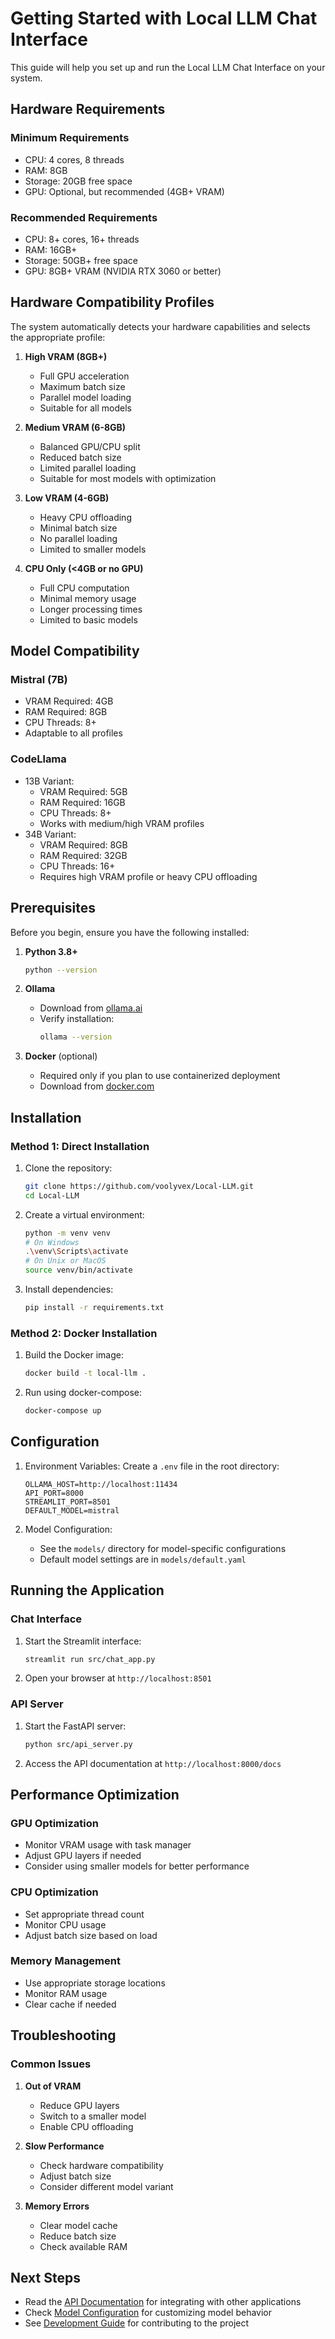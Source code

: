 # Getting Started with Local LLM Chat Interface

This guide will help you set up and run the Local LLM Chat Interface on your system.

## Hardware Requirements

### Minimum Requirements
- CPU: 4 cores, 8 threads
- RAM: 8GB
- Storage: 20GB free space
- GPU: Optional, but recommended (4GB+ VRAM)

### Recommended Requirements
- CPU: 8+ cores, 16+ threads
- RAM: 16GB+
- Storage: 50GB+ free space
- GPU: 8GB+ VRAM (NVIDIA RTX 3060 or better)

## Hardware Compatibility Profiles

The system automatically detects your hardware capabilities and selects the appropriate profile:

1. **High VRAM (8GB+)**
   - Full GPU acceleration
   - Maximum batch size
   - Parallel model loading
   - Suitable for all models

2. **Medium VRAM (6-8GB)**
   - Balanced GPU/CPU split
   - Reduced batch size
   - Limited parallel loading
   - Suitable for most models with optimization

3. **Low VRAM (4-6GB)**
   - Heavy CPU offloading
   - Minimal batch size
   - No parallel loading
   - Limited to smaller models

4. **CPU Only (<4GB or no GPU)**
   - Full CPU computation
   - Minimal memory usage
   - Longer processing times
   - Limited to basic models

## Model Compatibility

### Mistral (7B)
- VRAM Required: 4GB
- RAM Required: 8GB
- CPU Threads: 8+
- Adaptable to all profiles

### CodeLlama
- 13B Variant:
  - VRAM Required: 5GB
  - RAM Required: 16GB
  - CPU Threads: 8+
  - Works with medium/high VRAM profiles
- 34B Variant:
  - VRAM Required: 8GB
  - RAM Required: 32GB
  - CPU Threads: 16+
  - Requires high VRAM profile or heavy CPU offloading

## Prerequisites

Before you begin, ensure you have the following installed:

1. **Python 3.8+**
   ```bash
   python --version
   ```

2. **Ollama**
   - Download from [ollama.ai](https://ollama.ai)
   - Verify installation:
     ```bash
     ollama --version
     ```

3. **Docker** (optional)
   - Required only if you plan to use containerized deployment
   - Download from [docker.com](https://www.docker.com/get-started)

## Installation

### Method 1: Direct Installation

1. Clone the repository:
   ```bash
   git clone https://github.com/voolyvex/Local-LLM.git
   cd Local-LLM
   ```

2. Create a virtual environment:
   ```bash
   python -m venv venv
   # On Windows
   .\venv\Scripts\activate
   # On Unix or MacOS
   source venv/bin/activate
   ```

3. Install dependencies:
   ```bash
   pip install -r requirements.txt
   ```

### Method 2: Docker Installation

1. Build the Docker image:
   ```bash
   docker build -t local-llm .
   ```

2. Run using docker-compose:
   ```bash
   docker-compose up
   ```

## Configuration

1. Environment Variables:
   Create a `.env` file in the root directory:
   ```env
   OLLAMA_HOST=http://localhost:11434
   API_PORT=8000
   STREAMLIT_PORT=8501
   DEFAULT_MODEL=mistral
   ```

2. Model Configuration:
   - See the `models/` directory for model-specific configurations
   - Default model settings are in `models/default.yaml`

## Running the Application

### Chat Interface

1. Start the Streamlit interface:
   ```bash
   streamlit run src/chat_app.py
   ```
2. Open your browser at `http://localhost:8501`

### API Server

1. Start the FastAPI server:
   ```bash
   python src/api_server.py
   ```
2. Access the API documentation at `http://localhost:8000/docs`

## Performance Optimization

### GPU Optimization
- Monitor VRAM usage with task manager
- Adjust GPU layers if needed
- Consider using smaller models for better performance

### CPU Optimization
- Set appropriate thread count
- Monitor CPU usage
- Adjust batch size based on load

### Memory Management
- Use appropriate storage locations
- Monitor RAM usage
- Clear cache if needed

## Troubleshooting

### Common Issues
1. **Out of VRAM**
   - Reduce GPU layers
   - Switch to a smaller model
   - Enable CPU offloading

2. **Slow Performance**
   - Check hardware compatibility
   - Adjust batch size
   - Consider different model variant

3. **Memory Errors**
   - Clear model cache
   - Reduce batch size
   - Check available RAM

## Next Steps

- Read the [API Documentation](api.md) for integrating with other applications
- Check [Model Configuration](../models/README.md) for customizing model behavior
- See [Development Guide](development.md) for contributing to the project 